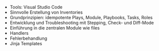- Tools: Visual Studio Code
- Sinnvolle Erstellung von Inventories
- Grundprinzipien: idempotente Plays, Module, Playbooks, Tasks, Roles
- Entwicklung und Troubleshooting mit Stepping, Check- und Diff-Mode
- Einführung in die zentralen Module wie files
- Handlers
- Fehlerbehandlung
- Jinja Templates
